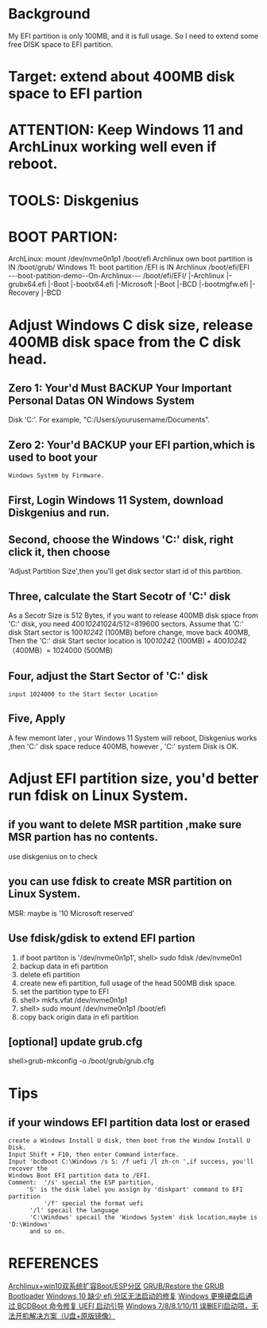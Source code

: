 # Background
My EFI partition is only 100MB, and it is full usage.
So I need to extend some free DISK space to EFI partition.
# Target: extend about 400MB disk space to EFI partion
# ATTENTION: Keep Windows 11 and ArchLinux working well even if reboot.
# TOOLS: Diskgenius
# BOOT PARTION:
   ArchLinux:   mount /dev/nvme0n1p1  /boot/efi
		Archlinux own boot partition is IN /boot/grub/
   Windows 11: boot partition /EFI is IN Archlinux /boot/efi/EFI    
   ---boot-patition-demo--On-Archlinux---
     /boot/efi/EFI/
		  |-Archlinux
			|-grubx64.efi
		  |-Boot
			|-bootx64.efi
		  |-Microsoft
			|-Boot
			    |-BCD
			|-bootmgfw.efi
		  	|-Recovery
			    |-BCD
# Adjust Windows C disk size, release 400MB disk space from the C disk head.
## Zero 1: Your'd Must BACKUP Your Important Personal Datas ON Windows System
Disk 'C:'. For example, "C:/Users/yourusername/Documents".
## Zero 2: Your'd BACKUP your EFI partion,which is used to boot your 
	Windows System by Firmware.
## First, Login Windows 11 System, download Diskgenius and run.
## Second, choose the Windows 'C:' disk, right click it, then choose 
'Adjust Partition Size',then you'll get disk sector start id of this partition.
## Three, calculate the Start Secotr of 'C:' disk
As a Secotr Size is 512 Bytes, if you want to release 400MB disk space from 
'C:' disk, you need 400*1024*1024/512=819600 sectors.
Assume that 'C:' disk Start sector is 100*1024*2 (100MB) before change, 
move back 400MB, Then the 'C:' disk Start sector location is 
	100*1024*2 (100MB) + 400*1024*2（400MB）= 1024000 (500MB)
## Four, adjust the Start Sector of 'C:' disk
	input 1024000 to the Start Sector Location
## Five, Apply
   A few memont later , your Windows 11 System will reboot, Diskgenius works
,then 'C:' disk space reduce 400MB, however , 'C:' system Disk is OK.
# Adjust EFI partition size, you'd better run fdisk on Linux System.
## if you want to delete MSR partition ,make sure MSR partion has no contents.
   use diskgenius on to check
## you can use fdisk to create MSR partition on Linux System.
  MSR: maybe is '10 Microsoft reserved'
## Use fdisk/gdisk to extend EFI partion
  1) if boot partiton is '/dev/nvme0n1p1', 
 shell> sudo fdisk /dev/nvme0n1
  2) backup data in  efi partition
  3) delete efi partition
  4) create new efi partition, full usage of the head 500MB disk space.
  5) set the partition type to EFI
  6) shell> mkfs.vfat /dev/nvme0n1p1
  7) shell> sudo mount /dev/nvme0n1p1 /boot/efi
  8) copy back origin data in efi partition
## [optional] update grub.cfg
  shell>grub-mkconfig -o /boot/grub/grub.cfg 

# Tips
## if your windows EFI partition data lost or erased 
    create a Windows Install U disk, then boot from the Window Install U Disk.
    Input Shift + F10, then enter Command interface.
    Input 'bcdboot C:\Windows /s S: /f uefi /l zh-cn ',if success, you'll recover the 
    Windows Boot EFI partition data to /EFI.
    Comment:  '/s' special the ESP partition,
	     'S' is the disk label you assign by 'diskpart' command to EFI partition
              '/f' special the format uefi
	      '/l' specail the language
	      'C:\Windows' specail the 'Windows System' disk location,maybe is 'D:\Windows' 
	      and so on.

# REFERENCES
[Archlinux+win10双系统扩容Boot/ESP分区](https://www.shuzhiduo.com/A/pRdBN2n6dn/)
[GRUB/Restore the GRUB Bootloader](https://wiki.manjaro.org/index.php/GRUB/Restore_the_GRUB_Bootloader/en)
[Windows 10 缺少 efi 分区无法启动的修复](https://blog.csdn.net/mostone/article/details/119984602)
[Windows 更换硬盘后通过 BCDBoot 命令修复 UEFI 启动引导](https://weiku.co/article/309/)
[Windows 7/8/8.1/10/11 误删EFI启动项，无法开机解决方案（U盘+原版镜像）](https://www.csdn.net/tags/MtTaMg1sMTU3MzI3LWJsb2cO0O0O.html)


            
